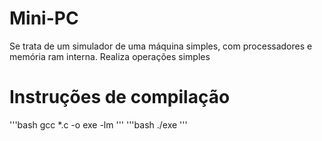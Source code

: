 # Mini-PC

Se trata de um simulador de uma máquina simples, com processadores e memória ram interna.
Realiza operações simples

# Instruções de compilação
'''bash
gcc *.c -o exe -lm
'''
'''bash
./exe
'''

